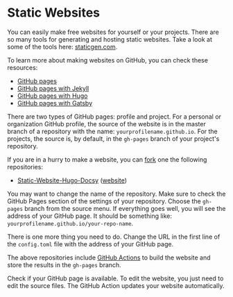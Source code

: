 # Static Websites

You can easily make free websites for yourself or your projects. There are so many tools for generating and hosting static websites. Take a look at some of the tools here: [staticgen.com](https://www.staticgen.com/).

To learn more about making websites on GitHub, you can check these resources:
* [GitHub pages](https://pages.github.com/)
* [GitHub pages with Jekyll](https://jekyllrb.com/docs/github-pages/)
* [GitHub pages with Hugo](https://gohugo.io/hosting-and-deployment/hosting-on-github/)
* [GitHub pages with Gatsby](https://www.gatsbyjs.org/docs/how-gatsby-works-with-github-pages/)

There are two types of GitHub pages: profile and project. For a personal or organization GitHub profile, the source of the website is in the master branch of a repository with the name: `yourprofilename.github.io`. For the projects, the source is, by default, in the `gh-pages` branch of your project's repository.

If you are in a hurry to make a website, you can [fork](https://help.github.com/en/github/getting-started-with-github/fork-a-repo) one the following repositories:
* [Static-Website-Hugo-Docsy](https://github.com/eLearningHub/Static-Website-Hugo-Docsy) ([website](https://elearninghub.github.io/Static-Website-Hugo-Docsy/))

You may want to change the name of the repository. Make sure to check the GitHub Pages section of the settings of your repository. Choose the `gh-pages` branch from the source menu. If everything goes well, you will see the address of your GitHub page. It should be something like: `yourprofilename.github.io/your-repo-name`.

There is one more thing you need to do. Change the URL in the first line of the `config.toml` file with the address of your GitHub page.

The above repositories include [GitHub Actions](https://github.com/features/actions) to build the website and store the results in the `gh-pages` branch. 

Check if your GitHub page is available. To edit the website, you just need to edit the source files. The GitHub Action updates your website automatically.
